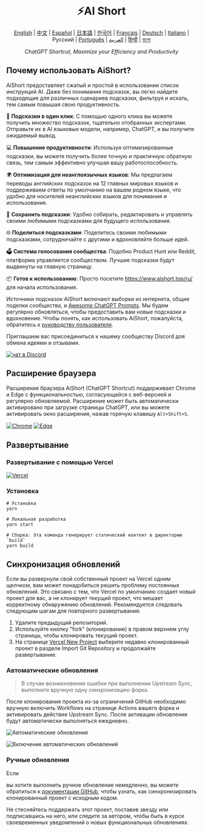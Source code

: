 <h1 align="center">
⚡️AI Short
</h1>
<p align="center">
    <a href="/README-en.md">English</a> | <a href="/README.md">中文</a> |
<a href="./README-es.md">Español</a> |
<a href="./README-ja.md">日本語</a> |
<a href="./README-ko.md">한국어</a> |
<a href="./README-fr.md">Français</a> |
<a href="./README-de.md">Deutsch</a> |
<a href="./README-it.md">Italiano</a> |
Русский |
<a href="./README-pt.md">Português</a> |
<a href="./README-ar.md">العربية</a> |
<a href="./README-hi.md">हिन्दी</a> |
<a href="./README-bn.md">বাংলা</a>
</p>
<p align="center">
    <em>ChatGPT Shortcut, Maximize your Efficiency and Productivity</em>
</p>

## Почему использовать AiShort?

AiShort предоставляет сжатый и простой в использовании список инструкций AI. Даже без понимания подсказок, вы легко найдете подходящие для различных сценариев подсказки, фильтруя и искать, тем самым повышая свою продуктивность.

🚀 **Подсказки в один клик**: С помощью одного клика вы можете получить множество подсказок, тщательно отобранных экспертами. Отправьте их в AI языковые модели, например, ChatGPT, и вы получите ожидаемый вывод.

💻 **Повышение продуктивности**: Используя оптимизированные подсказки, вы можете получить более точную и практичную обратную связь, тем самым эффективно улучшая вашу работоспособность.

🌍 **Оптимизация для неанглоязычных языков**: Мы предлагаем переводы английских подсказок на 12 главных мировых языков и поддерживаем ответы по умолчанию на вашем родном языке, что удобно для носителей неанглийских языков для понимания и использования.

💾 **Сохранить подсказки**: Удобно собирать, редактировать и управлять своими любимыми подсказками для будущего использования.

🌐 **Поделиться подсказками**: Поделитесь своими любимыми подсказками, сотрудничайте с другими и вдохновляйте больше идей.

🗳️ **Система голосования сообщества**: Подобно Product Hunt или Reddit, платформа управляется сообществом. Лучшие подсказки будут выдвинуты на главную страницу.

📦 **Готов к использованию**: Просто посетите <https://www.aishort.top/ru/> для начала использования.

Источники подсказок AiShort включают выборки из интернета, общие поделки сообщества, и [Awesome ChatGPT Prompts](https://github.com/f/awesome-chatgpt-prompts). Мы будем регулярно обновляться, чтобы предоставить вам новые подсказки и вдохновение. Чтобы понять, как использовать AiShort, пожалуйста, обратитесь к [руководству пользователя](https://www.aishort.top/ru/docs/guides/getting-started).

Приглашаем вас присоединиться к нашему сообществу Discord для обмена идеями и отзывами.

<a href="https://discord.gg/PZTQfJ4GjX">
   <img src="https://img.shields.io/discord/1048780149899939881?color=%2385c8c8&label=Discord&logo=discord&style=for-the-badge" alt="чат в Discord" />
</a>

## Расширение браузера

Расширение браузера AiShort (ChatGPT Shortcut) поддерживает Chrome и Edge с функциональностью, согласующейся с веб-версией и регулярно обновляемой. Расширение может быть автоматически активировано при загрузке страницы ChatGPT, или вы можете активировать окно расширения, нажав горячую клавишу `Alt+Shift+S`.

<a href="https://chrome.google.com/webstore/detail/chatgpt-shortcut/blcgeoojgdpodnmnhfpohphdhfncblnj">
  <img src="https://img.newzone.top/2023-06-05-12-28-49.png?imageMogr2/format/webp"  alt="Chrome" valign="middle" /></a>

<a href="https://microsoftedge.microsoft.com/addons/detail/chatgpt-shortcut/hnggpalhfjmdhhmgfjpmhlfilnbmjoin">
  <img src="https://img.newzone.top/2023-06-05-12-26-20.png?imageMogr2/format/webp" alt="Edge" valign="middle" /></a>

## Развертывание

### Развертывание с помощью Vercel

[![Vercel](https://vercel.com/button)](https://vercel.com/new/clone?repository-url=https%3A%2F%2Fgithub.com%2Frockbenben%2FChatGPT-Shortcut%2Ftree%2Fgh-pages)

### Установка

```shell
# Установка
yarn

# Локальная разработка
yarn start

# Сборка: Эта команда генерирует статический контент в директорию `build`
yarn build
```

## Синхронизация обновлений

Если вы развернули свой собственный проект на Vercel одним щелчком, вам может понадобиться решить проблему постоянных обновлений. Это связано с тем, что Vercel по умолчанию создает новый проект для вас, а не клонирует текущий проект, что мешает корректному обнаружению обновлений. Рекомендуется следовать следующим шагам для повторного развертывания:

1. Удалите предыдущий репозиторий.
2. Используйте кнопку "fork" (клонирование) в правом верхнем углу страницы, чтобы клонировать текущий проект.
3. На странице [Vercel New Project](https://vercel.com/new) выберите недавно клонированный проект в разделе Import Git Repository и продолжайте развертывание.

### Автоматические обновления

> В случае возникновения ошибки при выполнении Upstream Sync, выполните вручную одну синхронизацию форка.

После клонирования проекта из-за ограничений GitHub необходимо вручную включить Workflows на странице Actions вашего форка и активировать действие Upstream Sync. После активации обновления будут автоматически выполняться ежедневно.

![Автоматические обновления](https://img.newzone.top/2023-05-19-11-57-59.png?imageMogr2/format/webp)

![Включение автоматических обновлений](https://img.newzone.top/2023-05-19-11-59-26.png?imageMogr2/format/webp)

### Ручные обновления

Если

 вы хотите выполнить ручное обновление немедленно, вы можете обратиться к [документации GitHub](https://docs.github.com/en/pull-requests/collaborating-with-pull-requests/working-with-forks/syncing-a-fork), чтобы узнать, как синхронизировать клонированный проект с исходным кодом.

Не стесняйтесь поддержать этот проект, поставив звезду или подписавшись на него, или следите за автором, чтобы быть в курсе своевременных уведомлений о новых функциональных обновлениях.
